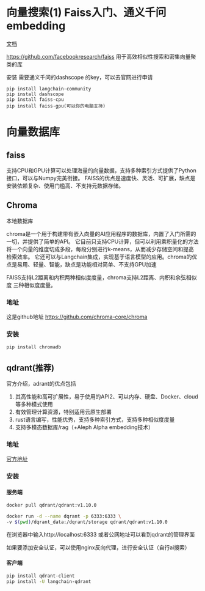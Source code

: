 # 向量搜索(1) Faiss入门、通义千问embedding

[文档](help.aliyun.com/zh/dashscope/developer-reference/text-embedding-quick-start)

https://github.com/facebookresearch/faiss
用于高效相似性搜索和密集向量聚类的库



安装
需要通义千问的dashscope 的key，可以去官网进行申请

```
pip install langchain-community
pip install dashscope
pip install faiss-cpu
pip install faiss-gpu(可以你的电脑支持)
```

# 向量数据库
## faiss

支持CPU和GPU计算可以处理海量的向量数据，支持多种索引方式提供了Python接口，可以与Numpy完美衔接。
FAISS的优点是速度快、灵活、可扩展，缺点是安装依赖复杂、使用门槛高、不支持元数据存储。

## Chroma

本地数据库

chroma是一个用于构建带有嵌入向量的AI应用程序的数据库，内置了入门所需的一切，并提供了简单的API。
它目前只支持CPU计算，但可以利用乘积量化的方法将一个向量的维度切成多段，每段分别进行k-means，从而减少存储空间和提高检索效率。
它还可以与Langchain集成，实现基于语言模型的应用。chroma的优点是易用、轻量、智能，缺点是功能相对简单、不支持GPU加速

FAISS支持L2距离和内积两种相似度度量，chroma支持L2距离、内积和余弦相似度
三种相似度度量。

### 地址
这是github地址
https://github.com/chroma-core/chroma

### 安装
```bash
pip install chromadb
```

## qdrant(推荐)
官方介绍，adrant的优点包括
1. 其高性能和高可扩展性，易于使用的API2、可以内存、硬盘、Docker、cloud等多种模式使用
2. 有效管理计算资源，特别适用云原生部署
3. rust语言编写，性能优秀，支持多种索引方式，支持多种相似度度量
4. 支持多模态数据库/rag（+Aleph Alpha embedding技术）

### 地址
[官方地址](github.com/qdrant/gdrant-client)
### 安装

#### 服务端
```bash
docker pull qdrant/qdrant:v1.10.0

docker run -d --name dqrant -p 6333:6333 \
-v $(pwd)/dqrant_data:/dqrant/storage qdrant/qdrant:v1.10.0
```
在浏览器中输入http://localhost:6333 或者公网地址可以看到qdrant的管理界面

如果要添加安全认证，可以使用nginx反向代理，进行安全认证（自行ai搜索）

#### 客户端
```bash
pip install qdrant-client
pip install -U langchain-qdrant
```







